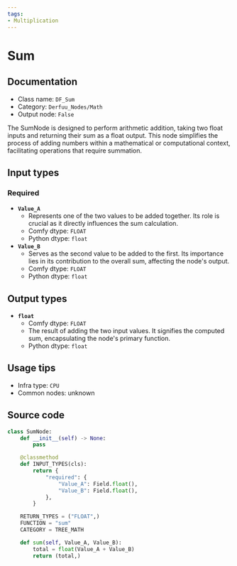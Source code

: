 ```yaml
---
tags:
- Multiplication
---
```


# Sum
## Documentation
- Class name: `DF_Sum`
- Category: `Derfuu_Nodes/Math`
- Output node: `False`

The SumNode is designed to perform arithmetic addition, taking two float inputs and returning their sum as a float output. This node simplifies the process of adding numbers within a mathematical or computational context, facilitating operations that require summation.
## Input types
### Required
- **`Value_A`**
    - Represents one of the two values to be added together. Its role is crucial as it directly influences the sum calculation.
    - Comfy dtype: `FLOAT`
    - Python dtype: `float`
- **`Value_B`**
    - Serves as the second value to be added to the first. Its importance lies in its contribution to the overall sum, affecting the node's output.
    - Comfy dtype: `FLOAT`
    - Python dtype: `float`
## Output types
- **`float`**
    - Comfy dtype: `FLOAT`
    - The result of adding the two input values. It signifies the computed sum, encapsulating the node's primary function.
    - Python dtype: `float`
## Usage tips
- Infra type: `CPU`
- Common nodes: unknown


## Source code
```python
class SumNode:
    def __init__(self) -> None:
        pass

    @classmethod
    def INPUT_TYPES(cls):
        return {
            "required": {
                "Value_A": Field.float(),
                "Value_B": Field.float(),
            },
        }

    RETURN_TYPES = ("FLOAT",)
    FUNCTION = "sum"
    CATEGORY = TREE_MATH

    def sum(self, Value_A, Value_B):
        total = float(Value_A + Value_B)
        return (total,)

```
